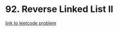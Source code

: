 # 92. Reverse Linked List II

[link to leetcode problem](https://leetcode.com/problems/reverse-linked-list-ii/?envType=daily-question&envId=2023-09-07)
